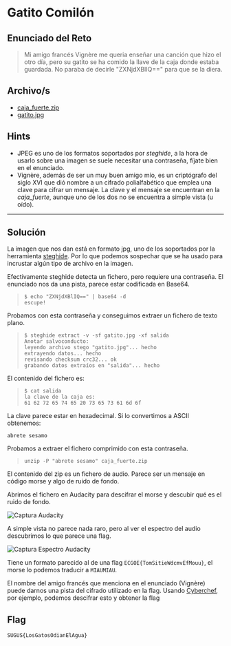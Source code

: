 # Gatito Comilón

## Enunciado del Reto

>Mi amigo francés Vignère me queria enseñar una canción que hizo el otro día, pero su gatito se ha comido la llave de la caja donde estaba guardada. No paraba de decirle "ZXNjdXBlIQ==" para que se la diera.

## Archivo/s

- [caja_fuerte.zip](./caja_fuerte.zip)
- [gatito.jpg](./gatito.jpg)

## Hints

- JPEG es uno de los formatos soportados por _steghide_, a la hora de usarlo sobre una imagen se suele necesitar una contraseña, fíjate bien en el enunciado.
- Vignère, además de ser un muy buen amigo mío, es un criptógrafo del siglo XVI que dió nombre a un cifrado polialfabético que emplea una clave para cifrar un mensaje. La clave y el mensaje se encuentran en la _caja\_fuerte_, aunque uno de los dos no se encuentra a simple vista (u oído).


- - - 
## Solución

La imagen que nos dan está en formato jpg, uno de los soportados por la herramienta [steghide](https://steghide.sourceforge.net/). Por lo que podemos sospechar que se ha usado para incrustar algún tipo de archivo en la imagen.

Efectivamente steghide detecta un fichero, pero requiere una contraseña.
El enunciado nos da una pista, parece estar codificada en Base64.

>~~~
> $ echo "ZXNjdXBlIQ==" | base64 -d
> escupe!
>~~~

Probamos con esta contraseña y conseguimos extraer un fichero de texto plano.

>~~~
>$ steghide extract -v -sf gatito.jpg -xf salida
>Anotar salvoconducto:
>leyendo archivo stego "gatito.jpg"... hecho
>extrayendo datos... hecho
>revisando checksum crc32... ok
>grabando datos extraíos en "salida"... hecho
>~~~

El contenido del fichero es:

>~~~
>$ cat salida
>la clave de la caja es:
>61 62 72 65 74 65 20 73 65 73 61 6d 6f
>~~~

La clave parece estar en hexadecimal. Si lo convertimos a ASCII obtenemos:

```
abrete sesamo
```

Probamos a extraer el fichero comprimido con esta contraseña.

>~~~
> unzip -P "abrete sesamo" caja_fuerte.zip
>~~~

El contenido del zip es un fichero de audio. Parece ser un mensaje en código morse y algo de ruido de fondo.

Abrimos el fichero en Audacity para descifrar el morse y descubir qué es el ruido de fondo.

![Captura Audacity](./images/Captura_Audacity.png)

A simple vista no parece nada raro, pero al ver el espectro del audio descubrimos lo que parece una flag.

![Captura Espectro Audacity](./images/Captura_Espectro.png)


Tiene un formato parecido al de una flag `ECGOE{TomSitieWdcmvEfMouu}`, el morse lo podemos traducir a `MIAUMIAU`.

El nombre del amigo francés que menciona en el enunciado (Vignère) puede darnos una pista del cifrado utilizado en la flag.
Usando [Cyberchef](https://gchq.github.io/CyberChef/#recipe=Vigen%C3%A8re_Decode('MIAUMIAU')&input=RUNHT0V7VG9tU2l0aWVXZGNtdkVmTW91dX0), por ejemplo, podemos descifrar esto y obtener la flag

## Flag

```
SUGUS{LosGatosOdianElAgua}
```
